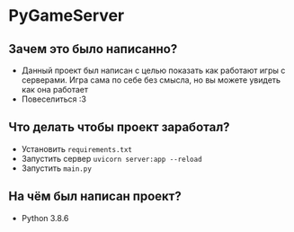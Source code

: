 # PyGameServer
 
## Зачем это было написанно?

- Данный проект был написан с целью показать как работают игры с серверами. Игра сама по себе без смысла, но вы можете увидеть как она работает
- Повеселиться :З

## Что делать чтобы проект заработал?

- Установить ``requirements.txt``
- Запустить сервер ``uvicorn server:app --reload``
- Запустить ``main.py``

## На чём был написан проект?

- Python 3.8.6